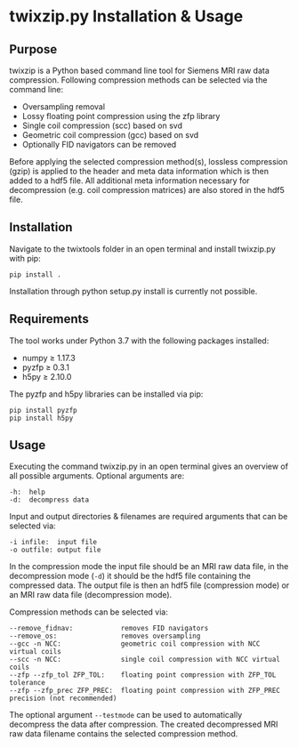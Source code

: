 # twixzip</span>.py Installation & Usage

## Purpose

twixzip is a Python based command line tool for Siemens MRI raw data compression. Following compression methods can be selected via the command line:

* Oversampling removal
* Lossy floating point compression using the zfp library
* Single coil compression (scc) based on svd
* Geometric coil compression (gcc) based on svd
* Optionally FID navigators can be removed

Before applying the selected compression method(s), lossless compression (gzip) is applied to the header and meta data information which is then added to a hdf5 file. All additional meta information necessary for decompression (e.g. coil compression matrices) are also stored in the hdf5 file.

## Installation

Navigate to the twixtools folder in an open terminal and install twixzip</span>.py with pip:

    pip install .

Installation through python setup</span>.py install is currently not possible.

## Requirements

The tool works under Python 3.7 with the following packages installed:

* numpy &ge; 1.17.3
* pyzfp &ge; 0.3.1
* h5py &ge; 2.10.0

The pyzfp and h5py libraries can be installed via pip:

    pip install pyzfp
    pip install h5py

## Usage

Executing the command twixzip</span>.py in an open terminal gives an overview of all possible arguments. Optional arguments are:

    -h:  help  
    -d:  decompress data

Input and output directories & filenames are required arguments that can be selected via:

    -i infile:  input file  
    -o outfile: output file

In the compression mode the input file should be an MRI raw data file, in the decompression mode (`-d`) it should be the hdf5 file containing the compressed data. The output file is then an hdf5 file (compression mode) or an MRI raw data file (decompression mode).

Compression methods can be selected via:

    --remove_fidnav:            removes FID navigators  
    --remove_os:                removes oversampling  
    --gcc -n NCC:               geometric coil compression with NCC virtual coils
    --scc -n NCC:               single coil compression with NCC virtual coils
    --zfp --zfp_tol ZFP_TOL:    floating point compression with ZFP_TOL tolerance
    --zfp --zfp_prec ZFP_PREC:  floating point compression with ZFP_PREC precision (not recommended)

The optional argument `--testmode` can be used to automatically decompress the data after compression. The created decompressed MRI raw data filename contains the selected compression method.
